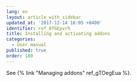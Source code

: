 ```yaml
---
lang: en
layout: article_with_sidebar
updated_at: '2017-12-14 16:05 +0400'
identifier: ref_0fGEpvrh
title: Installing and activating addons
categories:
  - User manual
published: true
order: 180
---
```



See {% link "Managing addons" ref_gTOegEua %}.
